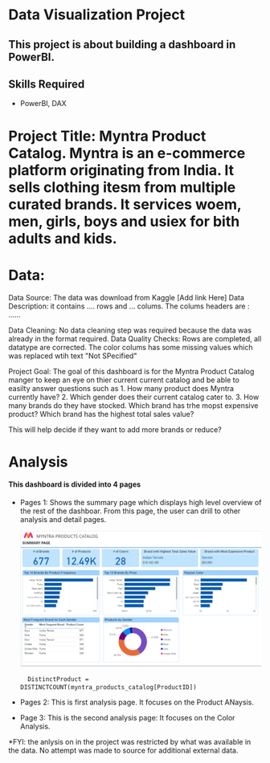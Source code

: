 # Data Visualization Project

## This project is about building a dashboard in PowerBI.

## Skills Required
- PowerBI, DAX

#  Project Title: Myntra Product Catalog. Myntra is an e-commerce platform originating from India. It sells clothing itesm from multiple curated brands. It services woem, men, girls, boys and usiex for bith adults and kids. 

# Data:
Data Source: The data was download from Kaggle [Add link Here]
Data Description: it contains .... rows and ... colums. The colums headers are :  ......

Data Cleaning: No data cleaning step was required because the data was already in the format required. 
Data Quality Checks: Rows are completed, all datatype are corrected. The color colums has some missing values which was replaced wtih text "Not SPecified"


Project Goal: The goal of this dashboard is for the Myntra Product Catalog manger to keep an eye on thier current current catalog and be able to easilty answer questions such as 1. How many product does Myntra currently have? 2. Which gender does their current catalog cater to. 3. How many brands do they have stocked. Which brand has trhe mopst expensive product? Which brand has the highest total sales value? 

This will help decide if they want to add more brands or reduce?


# Analysis

#### This dashboard is divided into 4 pages
* Pages 1: Shows the summary page which displays high level overview of the rest of the dashboar. From this page, the user can drill to other analysis and detail pages.


  ![SummaryPage](https://github.com/Kosisochi/DataAnalysisPortfolio/blob/main/Myntra%20Product%20Catalog%20Project/images/Summary%20Page.PNG)


  ```dax
    DistinctProduct = DISTINCTCOUNT(myntra_products_catalog[ProductID])
  ```


* Pages 2: This is first analysis page. It focuses on the Product ANaysis. 

* Page 3: This is the second analysis page: It focuses on the Color Analysis.




*FYI: the anlysis on in the project was restricted by what was available in the data. No attempt was made to source for additional external data. 
